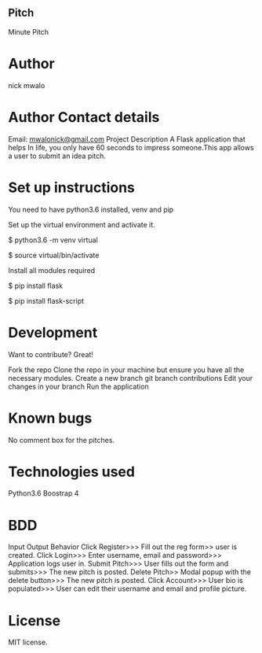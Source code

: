 ## Pitch
Minute Pitch

# Author
nick mwalo

# Author Contact details
Email: mwalonick@gmail.com Project Description A Flask application that helps In life, you only have 60 seconds to impress someone.This app allows a user to submit an idea pitch.

# Set up instructions
You need to have python3.6 installed, venv and pip

Set up the virtual environment and activate it.

$ python3.6 -m venv virtual

$ source virtual/bin/activate

Install all modules required

$ pip install flask

$ pip install flask-script

# Development
Want to contribute? Great!

Fork the repo Clone the repo in your machine but ensure you have all the necessary modules. Create a new branch git branch contributions Edit your changes in your branch Run the application

# Known bugs
No comment box for the pitches.

# Technologies used
Python3.6 Boostrap 4

# BDD
Input Output Behavior Click Register>>> Fill out the reg form>> user is created. Click Login>>> Enter username, email and password>>> Application logs user in. Submit Pitch>>> User fills out the form and submits>>> The new pitch is posted. Delete Pitch>> Modal popup with the delete button>>> The new pitch is posted. Click Account>>> User bio is populated>>> User can edit their username and email and profile picture.

# License
MIT license.
